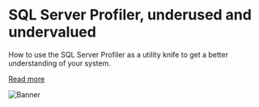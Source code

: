 # SQL Server Profiler, underused and undervalued

How to use the SQL Server Profiler as a utility knife to get a better understanding of your system.

[Read more](https://timdeschryver.dev/blog/sql-server-profiler-underused-and-undervalued)

![Banner](https://timdeschryver.dev/blog/sql-server-profiler-underused-and-undervalued/images/banner.jpg)
